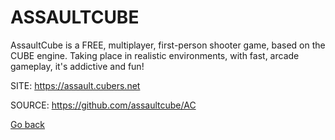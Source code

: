 # ASSAULTCUBE

 AssaultCube is a FREE, multiplayer, first-person shooter game,
 based on the CUBE engine. Taking place in realistic environments,
 with fast, arcade gameplay, it's addictive and fun!
 
 SITE: https://assault.cubers.net

 SOURCE: https://github.com/assaultcube/AC

 [Go back](https://portable-linux-apps.github.io/apps.html)

